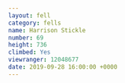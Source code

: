 ```yaml
---
layout: fell
category: fells
name: Harrison Stickle
number: 69
height: 736
climbed: Yes
viewranger: 12048677
date: 2019-09-28 16:00:00 +0000
---
```

